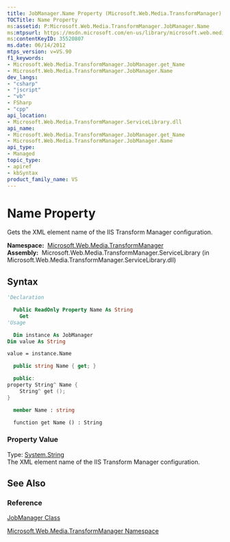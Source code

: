 ```yaml
---
title: JobManager.Name Property (Microsoft.Web.Media.TransformManager)
TOCTitle: Name Property
ms:assetid: P:Microsoft.Web.Media.TransformManager.JobManager.Name
ms:mtpsurl: https://msdn.microsoft.com/en-us/library/microsoft.web.media.transformmanager.jobmanager.name(v=VS.90)
ms:contentKeyID: 35520807
ms.date: 06/14/2012
mtps_version: v=VS.90
f1_keywords:
- Microsoft.Web.Media.TransformManager.JobManager.get_Name
- Microsoft.Web.Media.TransformManager.JobManager.Name
dev_langs:
- "csharp"
- "jscript"
- "vb"
- FSharp
- "cpp"
api_location:
- Microsoft.Web.Media.TransformManager.ServiceLibrary.dll
api_name:
- Microsoft.Web.Media.TransformManager.JobManager.get_Name
- Microsoft.Web.Media.TransformManager.JobManager.Name
api_type:
- Managed
topic_type:
- apiref
- kbSyntax
product_family_name: VS
---
```


# Name Property

Gets the XML element name of the IIS Transform Manager configuration.

**Namespace:**  [Microsoft.Web.Media.TransformManager](microsoft-web-media-transformmanager-namespace.md)  
**Assembly:**  Microsoft.Web.Media.TransformManager.ServiceLibrary (in Microsoft.Web.Media.TransformManager.ServiceLibrary.dll)

## Syntax

```vb
'Declaration

  Public ReadOnly Property Name As String
    Get
'Usage

  Dim instance As JobManager
Dim value As String

value = instance.Name
```

```csharp
  public string Name { get; }
```

```cpp
  public:
property String^ Name {
    String^ get ();
}
```

``` fsharp
  member Name : string
```

```jscript
  function get Name () : String
```

### Property Value

Type: [System.String](https://msdn.microsoft.com/library/s1wwdcbf)  
The XML element name of the IIS Transform Manager configuration.  

## See Also

### Reference

[JobManager Class](jobmanager-class-microsoft-web-media-transformmanager.md)

[Microsoft.Web.Media.TransformManager Namespace](microsoft-web-media-transformmanager-namespace.md)


